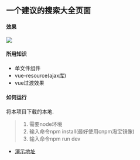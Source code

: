 一个建议的搜索大全页面
----

#### 效果

![](http://p1.bqimg.com/567571/19f24b1743c6bf90.png)

#### 所用知识
- 单文件组件
- vue-resource(ajax库)
- vue过渡效果

#### 如何运行
将本项目下载的本地.
> 1. 需要node环境
> 2. 输入命令npm install(最好使用cnpm淘宝镜像)
> 3. 输入命令npm run dev

* [演示地址](http://cs003.m2828.com/demo/360Search)

